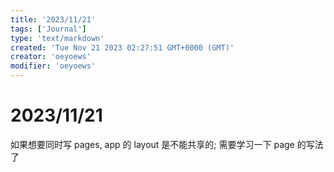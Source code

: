 ```yaml
---
title: '2023/11/21'
tags: ['Journal']
type: 'text/markdown'
created: 'Tue Nov 21 2023 02:27:51 GMT+0000 (GMT)'
creator: 'oeyoews'
modifier: 'oeyoews'
---
```


# 2023/11/21

如果想要同时写 pages, app 的 layout 是不能共享的; 需要学习一下 page 的写法了
